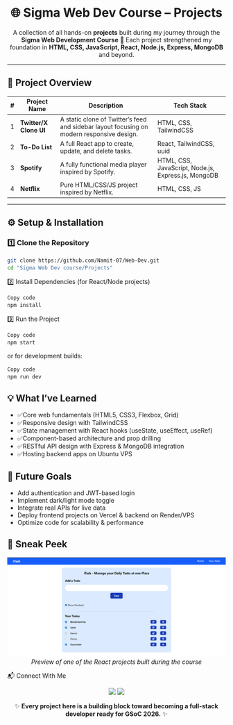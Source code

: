 <h1 align="center">🌐 Sigma Web Dev Course – Projects</h1>

<p align="center">
  A collection of all hands-on <b>projects</b> built during my journey through the <b>Sigma Web Development Course</b> 🚀  
  Each project strengthened my foundation in <b>HTML, CSS, JavaScript, React, Node.js, Express, MongoDB</b> and beyond.  
</p>

---

## 📁 Project Overview

| # | Project Name | Description | Tech Stack |
|:-:|---------------|-------------|-------------|
| 1 | **Twitter/X Clone UI** | A static clone of Twitter’s feed and sidebar layout focusing on modern responsive design. | HTML, CSS, TailwindCSS |
| 2 | **To-Do List** | A full React app to create, update, and delete tasks. | React, TailwindCSS, uuid |
| 3 | **Spotify** | A fully functional media player inspired by Spotify. | HTML, CSS, JavaScript, Node.js, Express.js, MongoDB |
| 4 | **Netflix** | Pure HTML/CSS/JS project inspired by Netflix. | HTML, CSS, JS |

---

## ⚙️ Setup & Installation

### 1️⃣ Clone the Repository
```bash
git clone https://github.com/Namit-07/Web-Dev.git
cd "Sigma Web Dev course/Projects"
```

2️⃣ Install Dependencies (for React/Node projects)
```bash
Copy code
npm install
```

3️⃣ Run the Project
```bash
Copy code
npm start
```

or for development builds:

```bash
Copy code
npm run dev
```

## 💡 What I’ve Learned
- ✅Core web fundamentals (HTML5, CSS3, Flexbox, Grid)
- ✅Responsive design with TailwindCSS
- ✅State management with React hooks (useState, useEffect, useRef)
- ✅Component-based architecture and prop drilling
- ✅RESTful API design with Express & MongoDB integration
- ✅Hosting backend apps on Ubuntu VPS

## 🚀 Future Goals
- Add authentication and JWT-based login
- Implement dark/light mode toggle
- Integrate real APIs for live data
- Deploy frontend projects on Vercel & backend on Render/VPS
- Optimize code for scalability & performance

<h2>📸 Sneak Peek</h2>
<p align="center"> <img src="https://github.com/Namit-07/Web-Dev/blob/main/Sigma%20Web%20Dev%20course/Projects/ToDo%20List/Screenshot%202025-10-05%20170641.png" width="600"/> <br/> <i>Preview of one of the React projects built during the course</i> </p>
📬 Connect With Me
<p align="center"> <a href="https://github.com/Namit-07"><img src="https://img.shields.io/badge/GitHub-black?style=for-the-badge&logo=github"></a> <a href="https://www.linkedin.com/in/namit-tickoo-69b2a9367/"><img src="https://img.shields.io/badge/LinkedIn-blue?style=for-the-badge&logo=linkedin"></a> </p>
<p align="center"> ✨ <b>Every project here is a building block toward becoming a full-stack developer ready for GSoC 2026.</b> ✨ </p>
